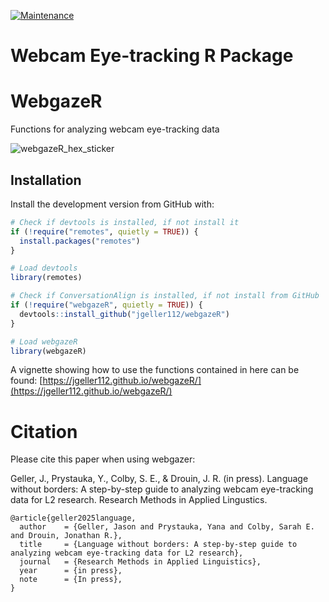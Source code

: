 [![Maintenance](https://img.shields.io/badge/Maintained%3F-yes-green.svg)](https://github.com/jgeller112/webgazeR/graphs/commit-activity)


# Webcam Eye-tracking R Package


# WebgazeR

Functions for analyzing webcam eye-tracking data

![webgazeR_hex_sticker](https://github.com/user-attachments/assets/ef82786d-a1a6-4246-a5b2-00eb1312edef)


## Installation

Install the development version from GitHub with:

``` r
# Check if devtools is installed, if not install it
if (!require("remotes", quietly = TRUE)) {
  install.packages("remotes")
}

# Load devtools
library(remotes)

# Check if ConversationAlign is installed, if not install from GitHub
if (!require("webgazeR", quietly = TRUE)) {
  devtools::install_github("jgeller112/webgazeR")
}

# Load webgazeR
library(webgazeR)
```


A vignette showing how to use the functions contained in here can be found: [https://jgeller112.github.io/webgazeR/](https://jgeller112.github.io/webgazeR/)

# Citation

Please cite this paper when using webgazer:

Geller, J., Prystauka, Y., Colby, S. E., & Drouin, J. R. (in press). Language without borders: A step-by-step guide to analyzing webcam eye-tracking data for L2 research. Research Methods in Applied Lingustics.

```
@article{geller2025language,
  author    = {Geller, Jason and Prystauka, Yana and Colby, Sarah E. and Drouin, Jonathan R.},
  title     = {Language without borders: A step-by-step guide to analyzing webcam eye-tracking data for L2 research},
  journal   = {Research Methods in Applied Linguistics},
  year      = {in press},
  note      = {In press},
}
```

